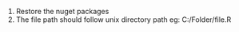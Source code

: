 1) Restore the nuget packages
2) The file path should follow unix directory path
    eg: C:/Folder/file.R